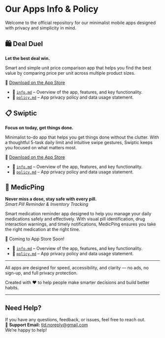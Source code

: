 # Our Apps Info & Policy

Welcome to the official repository for our minimalist mobile apps designed with privacy and simplicity in mind.

## 🛍️ Deal Duel
**Let the best deal win.**

Smart and simple unit price comparison app that helps you find the best value by comparing price per unit across multiple product sizes.

📱 [Download on the App Store](https://apps.apple.com/us/app/deal-duel/id6748555216)

- 📄 [`info.md`](deal-duel/info.md) – Overview of the app, features, and key functionality.
- 📄 [`policy.md`](deal-duel/policy.md) – App privacy policy and data usage statement.

## 📋 Swiptic
**Focus on today, get things done.**

Minimalist to-do app that helps you get things done without the clutter. With a thoughtful 5-task daily limit and intuitive swipe gestures, Swiptic keeps you focused on what matters most.

📱 [Download on the App Store](https://apps.apple.com/us/app/swiptic/id6748831449)

- 📄 [`info.md`](swiptic/info.md) – Overview of the app, features, and key functionality.
- 📄 [`policy.md`](swiptic/policy.md) – App privacy policy and data usage statement.

## 💊 MedicPing
**Never miss a dose, stay safe with every pill.**  
*Smart Pill Reminder & Inventory Tracking*

Smart medication reminder app designed to help you manage your daily medications safely and effectively. With visual pill identification, drug interaction warnings, and timely notifications, MedicPing ensures you take the right medication at the right time.

📱 Coming to App Store Soon!

- 📄 [`info.md`](medicping/info.md) – Overview of the app, features, and key functionality.
- 📄 [`policy.md`](medicping/policy.md) – App privacy policy and data usage statement.

---

All apps are designed for speed, accessibility, and clarity — no ads, no sign-up, and full privacy protection.

Created with ❤️ to help people make smarter decisions and build better habits.

---

## Need Help?

If you have any questions, feedback, or issues, feel free to reach out.  
📩 **Support Email:** [tld.noreply@gmail.com](mailto:tld.noreply@gmail.com)  
We’re happy to help! 